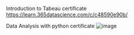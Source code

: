Introduction to Tabeau certificate
https://learn.365datascience.com/c/c48590e90b/

Data Analysis with python certificate
![image](https://github.com/olaanalyst/my-certificates/assets/141564936/f65756ee-a425-4583-829c-9ce12fcc3a47)
